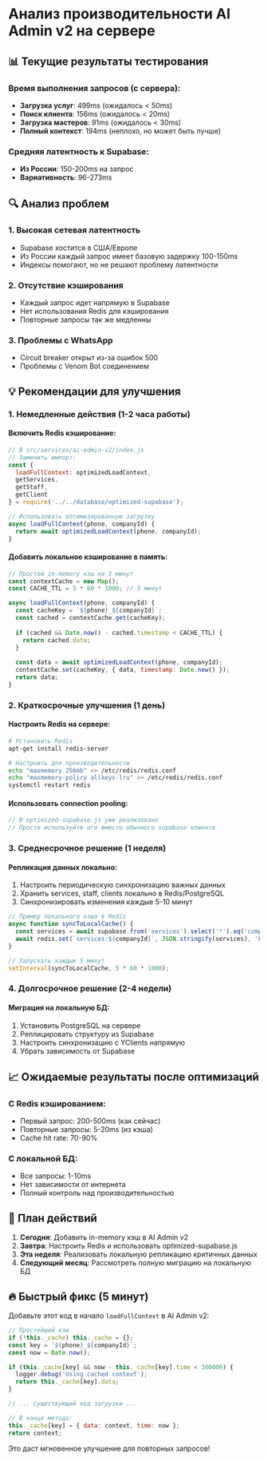 # Анализ производительности AI Admin v2 на сервере

## 📊 Текущие результаты тестирования

### Время выполнения запросов (с сервера):
- **Загрузка услуг**: 499ms (ожидалось < 50ms)
- **Поиск клиента**: 156ms (ожидалось < 20ms)
- **Загрузка мастеров**: 91ms (ожидалось < 30ms)
- **Полный контекст**: 194ms (неплохо, но может быть лучше)

### Средняя латентность к Supabase:
- **Из России**: 150-200ms на запрос
- **Вариативность**: 96-273ms

## 🔍 Анализ проблем

### 1. **Высокая сетевая латентность**
- Supabase хостится в США/Европе
- Из России каждый запрос имеет базовую задержку 100-150ms
- Индексы помогают, но не решают проблему латентности

### 2. **Отсутствие кэширования**
- Каждый запрос идет напрямую в Supabase
- Нет использования Redis для кэширования
- Повторные запросы так же медленны

### 3. **Проблемы с WhatsApp**
- Circuit breaker открыт из-за ошибок 500
- Проблемы с Venom Bot соединением

## 💡 Рекомендации для улучшения

### 1. **Немедленные действия (1-2 часа работы)**

#### Включить Redis кэширование:
```javascript
// В src/services/ai-admin-v2/index.js
// Заменить импорт:
const { 
  loadFullContext: optimizedLoadContext,
  getServices,
  getStaff,
  getClient
} = require('../../database/optimized-supabase');

// Использовать оптимизированную загрузку
async loadFullContext(phone, companyId) {
  return await optimizedLoadContext(phone, companyId);
}
```

#### Добавить локальное кэширование в память:
```javascript
// Простой in-memory кэш на 5 минут
const contextCache = new Map();
const CACHE_TTL = 5 * 60 * 1000; // 5 минут

async loadFullContext(phone, companyId) {
  const cacheKey = `${phone}_${companyId}`;
  const cached = contextCache.get(cacheKey);
  
  if (cached && Date.now() - cached.timestamp < CACHE_TTL) {
    return cached.data;
  }
  
  const data = await optimizedLoadContext(phone, companyId);
  contextCache.set(cacheKey, { data, timestamp: Date.now() });
  return data;
}
```

### 2. **Краткосрочные улучшения (1 день)**

#### Настроить Redis на сервере:
```bash
# Установить Redis
apt-get install redis-server

# Настроить для производительности
echo "maxmemory 256mb" >> /etc/redis/redis.conf
echo "maxmemory-policy allkeys-lru" >> /etc/redis/redis.conf
systemctl restart redis
```

#### Использовать connection pooling:
```javascript
// В optimized-supabase.js уже реализовано
// Просто используйте его вместо обычного supabase клиента
```

### 3. **Среднесрочное решение (1 неделя)**

#### Репликация данных локально:
1. Настроить периодическую синхронизацию важных данных
2. Хранить services, staff, clients локально в Redis/PostgreSQL
3. Синхронизировать изменения каждые 5-10 минут

```javascript
// Пример локального кэша в Redis
async function syncToLocalCache() {
  const services = await supabase.from('services').select('*').eq('company_id', companyId);
  await redis.set(`services:${companyId}`, JSON.stringify(services), 'EX', 600);
}

// Запускать каждые 5 минут
setInterval(syncToLocalCache, 5 * 60 * 1000);
```

### 4. **Долгосрочное решение (2-4 недели)**

#### Миграция на локальную БД:
1. Установить PostgreSQL на сервере
2. Реплицировать структуру из Supabase
3. Настроить синхронизацию с YClients напрямую
4. Убрать зависимость от Supabase

## 📈 Ожидаемые результаты после оптимизаций

### С Redis кэшированием:
- Первый запрос: 200-500ms (как сейчас)
- Повторные запросы: 5-20ms (из кэша)
- Cache hit rate: 70-90%

### С локальной БД:
- Все запросы: 1-10ms
- Нет зависимости от интернета
- Полный контроль над производительностью

## 🚀 План действий

1. **Сегодня**: Добавить in-memory кэш в AI Admin v2
2. **Завтра**: Настроить Redis и использовать optimized-supabase.js
3. **Эта неделя**: Реализовать локальную репликацию критичных данных
4. **Следующий месяц**: Рассмотреть полную миграцию на локальную БД

## 🔥 Быстрый фикс (5 минут)

Добавьте этот код в начало `loadFullContext` в AI Admin v2:

```javascript
// Простейший кэш
if (!this._cache) this._cache = {};
const key = `${phone}_${companyId}`;
const now = Date.now();

if (this._cache[key] && now - this._cache[key].time < 300000) {
  logger.debug('Using cached context');
  return this._cache[key].data;
}

// ... существующий код загрузки ...

// В конце метода:
this._cache[key] = { data: context, time: now };
return context;
```

Это даст мгновенное улучшение для повторных запросов!
